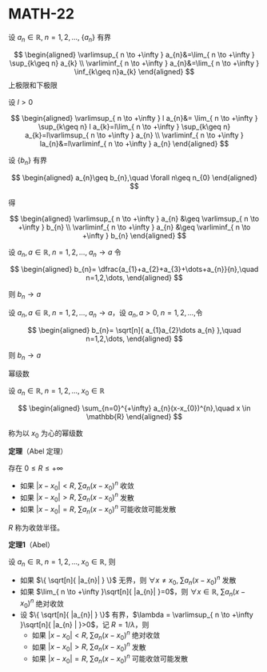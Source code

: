 # MATH-22

设 $a_{n}\in \mathbb{R},\;n=1,2,\dots,\;\{ a_{n} \}$ 有界

$$
\begin{aligned}
\varlimsup_{ n \to +\infty } a_{n}&=\lim_{ n \to +\infty } \sup_{k\geq n} a_{k} \\
\varliminf_{ n \to +\infty } a_{n}&=\lim_{ n \to +\infty } \inf_{k\geq n}a_{k}
\end{aligned}
$$
上极限和下极限

设 $l>0$

$$
\begin{aligned}
\varlimsup_{ n \to +\infty } l a_{n}&= \lim_{ n \to +\infty } \sup_{k\geq n} l a_{k}=l\lim_{ n \to +\infty } \sup_{k\geq n} a_{k}=l\varlimsup_{ n \to +\infty } a_{n} \\
\varliminf_{ n \to +\infty } la_{n}&=l\varliminf_{ n \to +\infty } a_{n}
\end{aligned}
$$

设 $\{ b_{n} \}$ 有界

$$
\begin{aligned}
a_{n}\geq b_{n},\quad \forall n\geq n_{0}
\end{aligned}
$$

得

$$
\begin{aligned}
\varlimsup_{ n \to +\infty } a_{n} &\geq \varlimsup_{ n \to +\infty } b_{n} \\
\varliminf_{ n \to +\infty } a_{n} &\geq \varliminf_{ n \to +\infty } b_{n}
\end{aligned}
$$

设 $a_{n},a\in \mathbb{R},\; n=1,2,\dots,\; a_{n}\to a$ 令

$$
\begin{aligned}
b_{n}= \dfrac{a_{1}+a_{2}+a_{3}+\dots+a_{n}}{n},\quad n=1,2,\dots,
\end{aligned}
$$

则 $b_{n}\to a$

设 $a_{n},a\in \mathbb{R},\; n=1,2,\dots,\; a_{n}\to a$，设 $a_{n},a>0, \; n=1,2,\dots,$令

$$
\begin{aligned}
b_{n}= \sqrt[n]{ a_{1}a_{2}\dots a_{n} },\quad n=1,2,\dots,
\end{aligned}
$$

则 $b_{n}\to a$

幂级数

设 $a_{n}\in \mathbb{R},\;n=1,2,\dots,\;x_{0} \in \mathbb{R}$

$$
\begin{aligned}
\sum_{n=0}^{+\infty} a_{n}(x-x_{0})^{n},\quad x \in \mathbb{R}
\end{aligned}
$$

称为以 $x_{0}$ 为心的幂级数

**定理**（Abel 定理）

存在 $0\leq R\leq+\infty$

- 如果 $|x-x_{0}|<R, \; \sum a_{n}(x-x_{0})^{n}$ 收敛
- 如果 $|x-x_{0}|>R, \; \sum a_{n}(x-x_{0})^{n}$ 发散
- 如果 $|x-x_{0}|=R, \; \sum a_{n}(x-x_{0})^{n}$ 可能收敛可能发散

$R$ 称为收敛半径。

**定理1**（Abel）

设 $a_{n}\in \mathbb{R},\;n=1,2,\dots,\;x_{0}\in \mathbb{R},$ 则

- 如果 $\{ \sqrt[n]{ |a_{n}| } \}$ 无界，则 $\forall x\neq x_{0},\;\sum a_{n}(x-x_{0})^{n}$ 发散
- 如果 $\lim_{ n \to +\infty }\sqrt[n]{ |a_{n}| }=0$，则 $\forall x \in \mathbb{R},\; \sum a_{n}(x-x_{0})^{n}$ 绝对收敛
- 设 $\{ \sqrt[n]{ |a_{n}| } \}$ 有界，$\lambda = \varlimsup_{ n \to +\infty }\sqrt[n]{ |a_{n} | }>0$，记 $R=1/\lambda$，则
    - 如果 $|x-x_{0}|<R, \; \sum a_{n}(x-x_{0})^{n}$ 绝对收敛
    - 如果 $|x-x_{0}|>R, \; \sum a_{n}(x-x_{0})^{n}$ 发散
    - 如果 $|x-x_{0}|=R, \; \sum a_{n}(x-x_{0})^{n}$ 可能收敛可能发散

